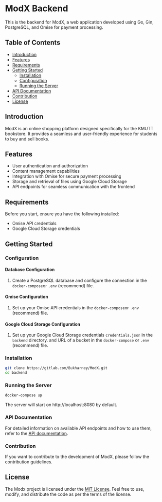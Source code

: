# ModX Backend

This is the backend for ModX, a web application developed using Go, Gin, PostgreSQL, and Omise for payment processing.

## Table of Contents

- [Introduction](#introduction)
- [Features](#features)
- [Requirements](#requirements)
- [Getting Started](#getting-started)
  - [Installation](#installation)
  - [Configuration](#configuration)
  - [Running the Server](#running-the-server)
- [API Documentation](#api-documentation)
- [Contribution](#contribution)
- [License](#license)

## Introduction

ModX is an online shopping platform designed specifically for the KMUTT bookstore. It provides a seamless and user-friendly experience for students to buy and sell books.

## Features

- User authentication and authorization
- Content management capabilities
- Integration with Omise for secure payment processing
- Storage and retrieval of files using Google Cloud Storage
- API endpoints for seamless communication with the frontend

## Requirements

Before you start, ensure you have the following installed:

- Omise API credentials
- Google Cloud Storage credentials

## Getting Started

### Configuration

#### Database Configuration

1. Create a PostgreSQL database and configure the connection in the `docker-compose`or `.env` (recommend) file.

#### Omise Configuration

1. Set up your Omise API credentials in the `docker-compose`or `.env` (recommend) file.

#### Google Cloud Storage Configuration

1. Set up your Google Cloud Storage credentials `credentials.json` in the `backend` directory.
   and URL of a bucket in the `docker-compose` or `.env` (recommend) file.

### Installation

```bash
git clone https://gitlab.com/Bukharney/ModX.git
cd backend
```

### Running the Server

```bash
docker-compose up
```

The server will start on http://localhost:8080 by default.

### API Documentation

For detailed information on available API endpoints and how to use them, refer to the [API documentation](https://modx.bukharney.tech/api/docs/index.html).

### Contribution

If you want to contribute to the development of ModX, please follow the contribution guidelines.

## License

The Modx project is licensed under the [MIT License](LICENSE). Feel free to use, modify, and distribute the code as per the terms of the license.
